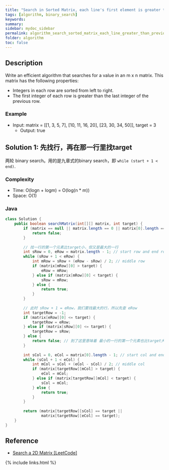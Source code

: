 ```yaml
---
title: "Search in Sorted Matrix, each line's first element is greater than previous line's last element"
tags: [algorithm, binary_search]
keywords:
summary:
sidebar: mydoc_sidebar
permalink: algorithm_search_sorted_matrix_each_line_greater_than_previous.html
folder: algorithm
toc: false
---
```


## Description
Write an efficient algorithm that searches for a value in an m x n matrix. This matrix has the following properties:
* Integers in each row are sorted from left to right.
* The first integer of each row is greater than the last integer of the previous row.

### Example
* Input: matrix = [[1,   3,  5,  7], [10, 11, 16, 20], [23, 30, 34, 50]], target = 3
  * Output: true

## Solution 1: 先找行，再在那一行里找target
两轮 binary search。用的是九章式的binary search，即 `while (start + 1 < end)`.

### Complexity
* Time: O(logn + logm) = O(log(n * m))
* Space: O(1)

### Java
```java
class Solution {
    public boolean searchMatrix(int[][] matrix, int target) {
        if (matrix == null || matrix.length == 0 || matrix[0].length == 0) {
            return false;
        }
        
        // 找一行的第一个元素比target小，但又是最大的一行
        int sRow = 0, eRow = matrix.length - 1; // start row and end row
        while (sRow + 1 < eRow) { 
            int mRow = sRow + (eRow - sRow) / 2; // middle row
            if (matrix[mRow][0] > target) {
                eRow = mRow;
            } else if (matrix[mRow][0] < target) {
                sRow = mRow;
            } else {
                return true;
            }
        }
        
        // 此时 sRow + 1 = eRow，我们要找最大的行，所以先查 eRow
        int targetRow = -1;
        if (matrix[eRow][0] <= target) {
            targetRow = eRow;
        } else if (matrix[sRow][0] <= target) {
            targetRow = sRow;
        } else {
            return false; // 到了这里意味着 最小的一行的第一个元素也比target大
        }
        
        int sCol = 0, eCol = matrix[0].length - 1; // start col and end col
        while (sCol + 1 < eCol) {
            int mCol = sCol + (eCol - sCol) / 2; // middle col
            if (matrix[targetRow][mCol] > target) {
                eCol = mCol;
            } else if (matrix[targetRow][mCol] < target) {
                sCol = mCol;
            } else {
                return true;
            }
        }
        
        return (matrix[targetRow][sCol] == target ||
                matrix[targetRow][eCol] == target);
    }
}
```

## Reference
* [Search a 2D Matrix [LeetCode]](https://leetcode.com/problems/search-a-2d-matrix/description/)

{% include links.html %}
